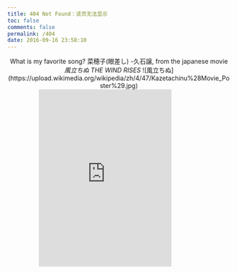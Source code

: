 ```yaml
---
title: 404 Not Found：该页无法显示
toc: false
comments: false
permalink: /404
date: 2016-09-16 23:58:10
---
```

<center>What is my favorite song? 菜穂子(眼差し) -久石譲, from the japanese movie <em>風立ちぬ THE WIND RISES</em>
![風立ちぬ](https://upload.wikimedia.org/wikipedia/zh/4/47/Kazetachinu%28Movie_Poster%29.jpg)</center>
<!-- <div style="margin:auto; width: 80%"> -->
<iframe style="margin-left: calc(30% - 80px); min-width: 300px" frameborder="no" border="0" marginwidth="0" 
marginheight="0" width=50% height=400 
src="https://music.163.com/outchain/player?type=0&id=466516374&auto=1&height=430">
</iframe>
<!-- </div> -->